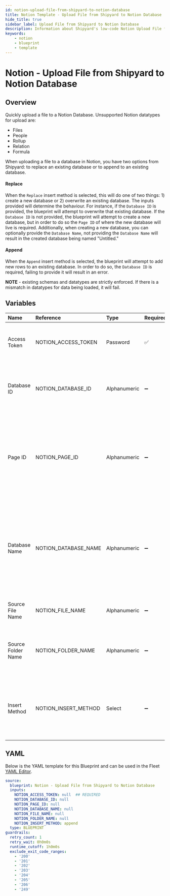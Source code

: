 ```yaml
---
id: notion-upload-file-from-shipyard-to-notion-database
title: Notion Template - Upload File from Shipyard to Notion Database
hide_title: true
sidebar_label: Upload File from Shipyard to Notion Database
description: Information about Shipyard's low-code Notion Upload File from Shipyard to Notion Database blueprint. Quickly upload a file to a Notion Database 
keywords:
    - notion
    - blueprint
    - template
---
```


# Notion - Upload File from Shipyard to Notion Database

## Overview
Quickly upload a file to a Notion Database. Unsupported Notion datatypes for upload are:
- Files
- People
- Rollup
- Relation
- Formula

When uploading a file to a database in Notion, you have two options from Shipyard: to replace an existing database or to append to an existing database. 

#### Replace
When the `Replace` insert method is selected, this will do one of two things: 1) create a new database or 2) overwrite an existing database. The inputs provided will determine the behaviour. For instance, if the `Database ID` is provided, the blueprint will attempt to overwrite that existing database. If the `Database ID` is not provided, the blueprint will attempt to create a new database, but in order to do so the `Page ID` of where the new database will live is required. Additionally, when creating a new database, you can optionally provide the `Database Name`, not providing the `Database Name` will result in the created database being named "Untitled."

#### Append
When the `Append` insert method is selected, the blueprint will attempt to add new rows to an existing database. In order to do so, the `Database ID` is required, failing to provide it will result in an error.


**NOTE** - existing schemas and datatypes are strictly enforced. If there is a mismatch in datatypes for data being loaded, it will fail.

## Variables

| Name | Reference | Type | Required | Default | Options | Description |
|:-----|:----------|:-----|:---------|:--------|:--------|:------------|
| Access Token | NOTION_ACCESS_TOKEN  | Password |:white_check_mark: | - | - | The access token assigned to the integration created |
| Database ID | NOTION_DATABASE_ID  | Alphanumeric |:heavy_minus_sign: | - | - | The ID of the notion database found in the URL. Is necessary if `Append` is selected |
| Page ID | NOTION_PAGE_ID  | Alphanumeric |:heavy_minus_sign: | - | - | The parent page ID where the Database will reside. Is only necessary if `Replace` is selected and the database doesn't exist. |
| Database Name | NOTION_DATABASE_NAME  | Alphanumeric |:heavy_minus_sign: | - | - | The optional name of the database to be created. If `Replace` is selected and the database doesn't exist, this will provide a name for the one that is created |
| Source File Name | NOTION_FILE_NAME  | Alphanumeric |:heavy_minus_sign: | - | - | The name of the file to load to Notion |
| Source Folder Name | NOTION_FOLDER_NAME  | Alphanumeric |:heavy_minus_sign: | - | - | The optional name of the folder containing the file to load to Notion |
| Insert Method | NOTION_INSERT_METHOD  | Select |:heavy_minus_sign: | `append` | Append: `append`<br></br><br></br>Replace: `replace`<br></br><br></br> | The option to overwrite an existing database, or append additional rows |


## YAML
Below is the YAML template for this Blueprint and can be used in the Fleet [YAML Editor](../../reference/fleets/yaml-editor.md).
```yaml
source:
  blueprint: Notion - Upload File from Shipyard to Notion Database
  inputs:
    NOTION_ACCESS_TOKEN: null  ## REQUIRED
    NOTION_DATABASE_ID: null
    NOTION_PAGE_ID: null
    NOTION_DATABASE_NAME: null
    NOTION_FILE_NAME: null
    NOTION_FOLDER_NAME: null
    NOTION_INSERT_METHOD: append
  type: BLUEPRINT
guardrails:
  retry_count: 1
  retry_wait: 0h0m0s
  runtime_cutoff: 1h0m0s
  exclude_exit_code_ranges:
    - '200'
    - '201'
    - '202'
    - '203'
    - '204'
    - '205'
    - '206'
    - '249'

```
